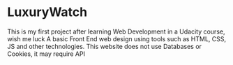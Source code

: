 # LuxuryWatch
This is my first project after learning Web Development in a Udacity course, wish me luck A basic Front End web design using tools such as HTML, CSS, JS and other technologies. This website does not use Databases or Cookies, it may require API
